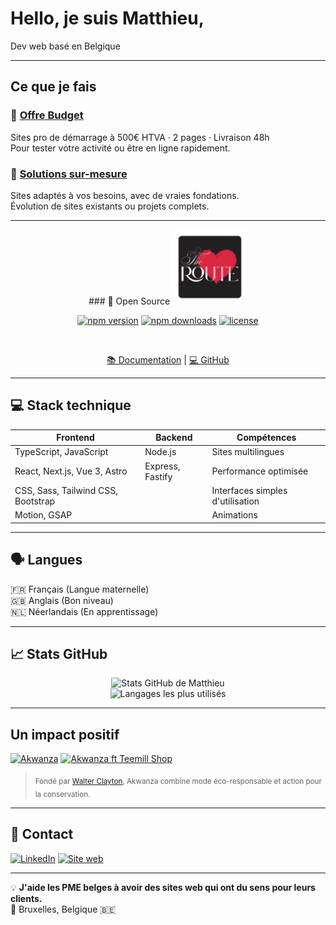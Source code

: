 # Hello, je suis Matthieu,

Dev web basé en Belgique

---

## Ce que je fais

### 🎯 [Offre Budget](https://budget.matthieugravy.dev/)
Sites pro de démarrage à 500€ HTVA · 2 pages · Livraison 48h  
Pour tester votre activité ou être en ligne rapidement.

### 🏢 [Solutions sur-mesure](https://www.matthieugravy.dev/)
Sites adaptés à vos besoins, avec de vraies fondations.  
Évolution de sites existants ou projets complets.




---

<div align="center">
### 🚀 Open Source

<img src="https://github.com/matthieuGravy/love-on-the-route/blob/main/assets/love-on-the-route.png?raw=true" alt="Love On The Route logo" width="120" />

[![npm version](https://img.shields.io/npm/v/love-on-the-route?style=flat-square&logo=npm&label=version)](https://www.npmjs.com/package/love-on-the-route)
[![npm downloads](https://img.shields.io/npm/dm/love-on-the-route?style=flat-square&logo=npm)](https://www.npmjs.com/package/love-on-the-route)
[![license](https://img.shields.io/npm/l/love-on-the-route?style=flat-square)](https://github.com/matthieuGravy/love-on-the-route/blob/main/LICENSE)

  <br/>

[📚 Documentation](https://love-on-the-route.matthieugravy.dev/fr) | [💻 GitHub](https://github.com/matthieuGravy/love-on-the-route)

</div>


---

## 💻 Stack technique

| Frontend              | Backend           | Compétences                     |
|-----------------------|-------------------|---------------------------------|
| TypeScript, JavaScript | Node.js          | Sites multilingues              |
| React, Next.js, Vue 3, Astro | Express, Fastify | Performance optimisée           |
| CSS, Sass, Tailwind CSS, Bootstrap |        | Interfaces simples d'utilisation |
| Motion, GSAP         |                   | Animations                      |

---

## 🗣️ Langues
🇫🇷 Français (Langue maternelle) <br />
🇬🇧 Anglais (Bon niveau) <br />
🇳🇱 Néerlandais (En apprentissage)

---

## 📈 Stats GitHub

<p align="center">
  <img src="https://github-readme-stats.vercel.app/api?username=matthieuGravy&show_icons=true&theme=radical&count_private=true" alt="Stats GitHub de Matthieu" />
  <br/>
  <img src="https://github-readme-stats.vercel.app/api/top-langs/?username=matthieuGravy&layout=compact&theme=radical" alt="Langages les plus utilisés" />
</p>

---

## Un impact positif 

[![Akwanza](https://img.shields.io/badge/Soutien-Akwanza-4CAF50?style=flat-square&logo=leaf&logoColor=white)](https://www.akwanza.com/)
[![Akwanza ft Teemill Shop](https://img.shields.io/badge/Shop-Collection%20Akwanza-FF6B35?style=flat-square&logo=shopping-cart&logoColor=white)](https://akwanza.teemill.com/collection/paul-a-tribu)

> <sub>Fondé par [Walter Clayton](https://www.walterclayton.com/blog), Akwanza combine mode éco-responsable et action pour la conservation.</sub>

---

## 🤝 Contact

[![LinkedIn](https://img.shields.io/badge/-LinkedIn-0077B5?style=flat-square&logo=LinkedIn&logoColor=white)](https://www.linkedin.com/in/matthieugravy/)
[![Site web](https://img.shields.io/badge/-Site%20web-000000?style=flat-square&logo=vercel&logoColor=white)](https://matthieugravy.dev)

---

💡 **J'aide les PME belges à avoir des sites web qui ont du sens pour leurs clients.**  
📍 Bruxelles, Belgique 🇧🇪
